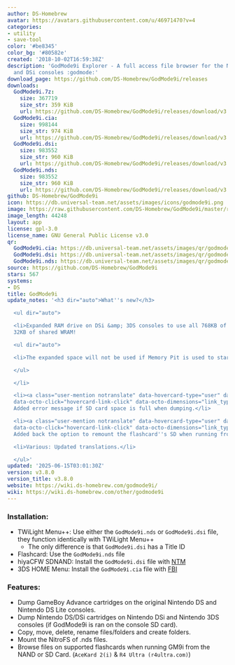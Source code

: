 ```yaml
---
author: DS-Homebrew
avatar: https://avatars.githubusercontent.com/u/46971470?v=4
categories:
- utility
- save-tool
color: '#be8345'
color_bg: '#80582e'
created: '2018-10-02T16:59:38Z'
description: 'GodMode9i Explorer - A full access file browser for the Nintendo DS
  and DSi consoles :godmode:'
download_page: https://github.com/DS-Homebrew/GodMode9i/releases
downloads:
  GodMode9i.7z:
    size: 367719
    size_str: 359 KiB
    url: https://github.com/DS-Homebrew/GodMode9i/releases/download/v3.8.0/GodMode9i.7z
  GodMode9i.cia:
    size: 998144
    size_str: 974 KiB
    url: https://github.com/DS-Homebrew/GodMode9i/releases/download/v3.8.0/GodMode9i.cia
  GodMode9i.dsi:
    size: 983552
    size_str: 960 KiB
    url: https://github.com/DS-Homebrew/GodMode9i/releases/download/v3.8.0/GodMode9i.dsi
  GodMode9i.nds:
    size: 983552
    size_str: 960 KiB
    url: https://github.com/DS-Homebrew/GodMode9i/releases/download/v3.8.0/GodMode9i.nds
github: DS-Homebrew/GodMode9i
icon: https://db.universal-team.net/assets/images/icons/godmode9i.png
image: https://raw.githubusercontent.com/DS-Homebrew/GodMode9i/master/resources/logo2.png
image_length: 44248
layout: app
license: gpl-3.0
license_name: GNU General Public License v3.0
qr:
  GodMode9i.cia: https://db.universal-team.net/assets/images/qr/godmode9i-cia.png
  GodMode9i.dsi: https://db.universal-team.net/assets/images/qr/godmode9i-dsi.png
  GodMode9i.nds: https://db.universal-team.net/assets/images/qr/godmode9i-nds.png
source: https://github.com/DS-Homebrew/GodMode9i
stars: 567
systems:
- DS
title: GodMode9i
update_notes: '<h3 dir="auto">What''s new?</h3>

  <ul dir="auto">

  <li>Expanded RAM drive on DSi &amp; 3DS consoles to use all 768KB of DSi WRAM +
  32KB of shared WRAM!

  <ul dir="auto">

  <li>The expanded space will not be used if Memory Pit is used to start GM9<strong>i</strong>.</li>

  </ul>

  </li>

  <li><a class="user-mention notranslate" data-hovercard-type="user" data-hovercard-url="/users/ellieplayswow/hovercard"
  data-octo-click="hovercard-link-click" data-octo-dimensions="link_type:self" href="https://github.com/ellieplayswow">@ellieplayswow</a>:
  Added error message if SD card space is full when dumping.</li>

  <li><a class="user-mention notranslate" data-hovercard-type="user" data-hovercard-url="/users/edo9300/hovercard"
  data-octo-click="hovercard-link-click" data-octo-dimensions="link_type:self" href="https://github.com/edo9300">@edo9300</a>:
  Added back the option to remount the flashcard''s SD when running from Slot-2 flashcards.</li>

  <li>Various: Updated translations.</li>

  </ul>'
updated: '2025-06-15T03:01:30Z'
version: v3.8.0
version_title: v3.8.0
website: https://wiki.ds-homebrew.com/godmode9i/
wiki: https://wiki.ds-homebrew.com/other/godmode9i
---
```

### Installation:
- TWiLight Menu++: Use either the `GodMode9i.nds` or `GodMode9i.dsi` file, they function identically with TWiLight Menu++
   - The only difference is that `GodMode9i.dsi` has a Title ID
- Flashcard: Use the `GodMode9i.nds` file
- hiyaCFW SDNAND: Install the `GodMode9i.dsi` file with [NTM](/ds/ntm)
- 3DS HOME Menu: Install the `GodMode9i.cia` file with [FBI](/3ds/fbi-nh)

### Features:
- Dump GameBoy Advance cartridges on the original Nintendo DS and Nintendo DS Lite consoles.
- Dump Nintendo DS/DSi cartridges on Nintendo DSi and Nintendo 3DS consoles (if GodMode9i is ran on the console SD card).
- Copy, move, delete, rename files/folders and create folders.
- Mount the NitroFS of .nds files.
- Browse files on supported flashcards when running GM9i from the NAND or SD Card. (`AceKard 2(i)` & `R4 Ultra (r4ultra.com)`)